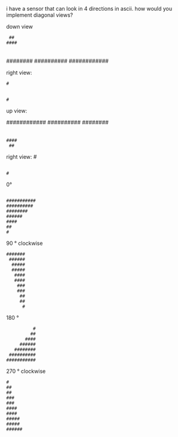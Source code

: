 i have a sensor that can look in 4 directions in ascii. how would you implement diagonal views?

down view

     ##
    ####
   ######
  ########
 ##########
############


right view:

    #
   ##
  ###
 ####
#####
 ####
  ###
   ##
    #

up view:


############
 ##########
  ########
   ######
    ####
     ##

right view:
    #
   ##
  ###
 ####
#####
 ####
  ###
   ##
    #

0°

```

###########
##########
########
######
####
##
#

```


90 ° clockwise

```
#######
 ######
  #####
  #####
   ####
   ####
    ###
    ###
     ##
     ##
      #
```

180 °

```
          #
         ##
       ####
     ######
   ########
 ##########
###########
```

270 ° clockwise

```
#
##
##
###
###
####
####
#####
#####
######
```
